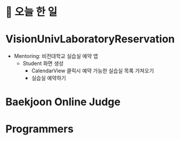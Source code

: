 # :thought_balloon: __오늘 한 일__

# __VisionUnivLaboratoryReservation__
* Mentoring: 비전대학교 실습실 예약 앱
    * Student 화면 생성
        * CalendarView 클릭시 예약 가능한 실습실 목록 가져오기
        * 실습실 예약하기

# __Baekjoon Online Judge__
# __Programmers__
